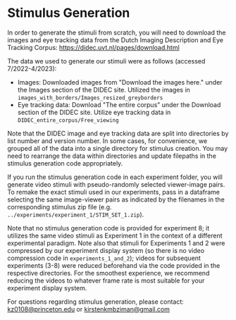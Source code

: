 # Stimulus Generation 

In order to generate the stimuli from scratch, you will need to download the images and eye tracking data from the Dutch Imaging Description and Eye Tracking Corpus: https://didec.uvt.nl/pages/download.html

The data we used to generate our stimuli were as follows (accessed 7/2022-4/2023):

- Images: Downloaded images from "Download the images here." under the Images section of the DIDEC site. Utilized the images in `images_with_borders/Images_resized_greyborders`
- Eye tracking data: Download "The entire corpus" under the Download section of the DIDEC site. Utilize eye tracking data in `DIDEC_entire_corpus/Free_viewing`

Note that the DIDEC image and eye tracking data are split into directories by list number and version number. In some cases, for convenience, we grouped all of the data into a single directory for stimulus creation. You may need to rearrange the data within directories and update filepaths in the stimulus generation code appropriately. 

If you run the stimulus generation code in each experiment folder, you will generate video stimuli with pseudo-randomly selected viewer-image pairs. To remake the exact stimuli used in our experiments, pass in a dataframe selecting the same image-viewer pairs as indicated by the filenames in the corresponding stimulus zip file (e.g. `../experiments/experiment_1/STIM_SET_1.zip`). 

Note  that no stimulus generation code is provided for experiment 8; it utilizes the same video stimuli as Experiment 1 in the context of a different experimental paradigm. Note also that stimuli for Experiments 1 and 2 were compressed by our experiment display system (so there is no video compression code in `experiments_1_and_2`); videos for subsequent experiments (3-8) were reduced beforehand via the code provided in the respective directories. For the smoothest experience, we recommend reducing the videos to whatever frame rate is most suitable for your experiment display system. 

For questions regarding stimulus generation, please contact: kz0108@princeton.edu or kirstenkmbziman@gmail.com
